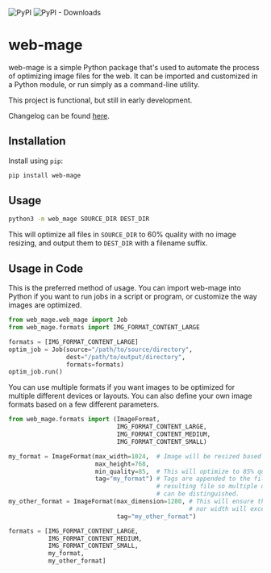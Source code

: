 ![PyPI](https://img.shields.io/pypi/v/web-mage?color=blue&label=PyPI%20version)
![PyPI - Downloads](https://img.shields.io/pypi/dm/web-mage?label=Downloads)

web-mage
========

web-mage is a simple Python package that's used to automate the process
of optimizing image files for the web. It can be imported and customized
in a Python module, or run simply as a command-line utility.

This project is functional, but still in early development.


Changelog can be found [here](https://github.com/c8bit/web-mage/wiki/Changelog).

Installation
------------

Install using `pip`:
```bash
pip install web-mage
```

Usage
-----

```bash
python3 -m web_mage SOURCE_DIR DEST_DIR
```

This will optimize all files in `SOURCE_DIR` to 60% quality with no image resizing,
and output them to `DEST_DIR` with a filename suffix.

Usage in Code
-------------

This is the preferred method of usage. You can import web-mage into
Python if you want to run jobs in a script or program, or customize
the way images are optimized.

```python
from web_mage.web_mage import Job
from web_mage.formats import IMG_FORMAT_CONTENT_LARGE

formats = [IMG_FORMAT_CONTENT_LARGE]
optim_job = Job(source="/path/to/source/directory",
                dest="/path/to/output/directory",
                formats=formats)
optim_job.run()
```

You can use multiple formats if you want images to be optimized for
multiple different devices or layouts. You can also define your own
image formats based on a few different parameters.

```python
from web_mage.formats import (ImageFormat,
                              IMG_FORMAT_CONTENT_LARGE,
                              IMG_FORMAT_CONTENT_MEDIUM,
                              IMG_FORMAT_CONTENT_SMALL)

my_format = ImageFormat(max_width=1024,  # Image will be resized based on dimensions.
                        max_height=768,
                        min_quality=85,  # This will optimize to 85% quality.
                        tag="my_format") # Tags are appended to the filename of the
                                         # resulting file so multiple output formats
                                         # can be distinguished.
my_other_format = ImageFormat(max_dimension=1280, # This will ensure that neither height
                                                  # nor width will exceed 1280 pixels.
                              tag="my_other_format")

formats = [IMG_FORMAT_CONTENT_LARGE,
           IMG_FORMAT_CONTENT_MEDIUM,
           IMG_FORMAT_CONTENT_SMALL,
           my_format,
           my_other_format]
```

